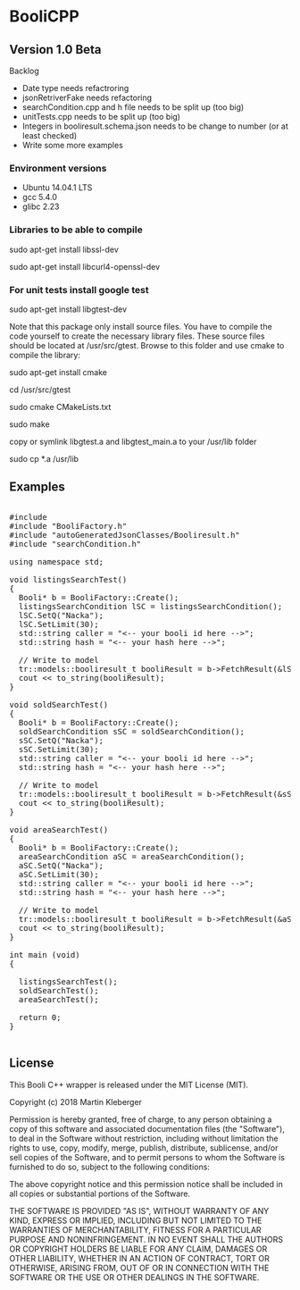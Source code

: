 # BooliCPP

## Version 1.0 Beta

Backlog
* Date type needs refactroring
* jsonRetriverFake needs refactoring
* searchCondition.cpp and h file needs to be split up (too big)
* unitTests.cpp needs to be split up (too big)
* Integers in booliresult.schema.json needs to be change to number (or at least checked)
* Write some more examples

### Environment versions

* Ubuntu 14.04.1 LTS
* gcc 5.4.0
* glibc 2.23

### Libraries to be able to compile

sudo apt-get install libssl-dev

sudo apt-get install libcurl4-openssl-dev

### For unit tests install google test

sudo apt-get install libgtest-dev

Note that this package only install source files. You have to compile the code yourself to create the necessary library files. These source files should be located at /usr/src/gtest. Browse to this folder and use cmake to compile the library:

sudo apt-get install cmake

cd /usr/src/gtest

sudo cmake CMakeLists.txt

sudo make

copy or symlink libgtest.a and libgtest_main.a to your /usr/lib folder

sudo cp *.a /usr/lib

## Examples
<pre>

#include <iostream>
#include "BooliFactory.h"
#include "autoGeneratedJsonClasses/Booliresult.h"
#include "searchCondition.h"

using namespace std;

void listingsSearchTest()
{
  Booli* b = BooliFactory::Create();
  listingsSearchCondition lSC = listingsSearchCondition();
  lSC.SetQ("Nacka");
  lSC.SetLimit(30);
  std::string caller = "<-- your booli id here -->";
  std::string hash = "<-- your hash here -->";

  // Write to model
  tr::models::booliresult_t booliResult = b->FetchResult(&lSC, caller, hash);
  cout << to_string(booliResult);  
}

void soldSearchTest()
{
  Booli* b = BooliFactory::Create();
  soldSearchCondition sSC = soldSearchCondition();
  sSC.SetQ("Nacka");
  sSC.SetLimit(30);
  std::string caller = "<-- your booli id here -->";
  std::string hash = "<-- your hash here -->";

  // Write to model
  tr::models::booliresult_t booliResult = b->FetchResult(&sSC, caller, hash);
  cout << to_string(booliResult);  
}

void areaSearchTest()
{
  Booli* b = BooliFactory::Create();
  areaSearchCondition aSC = areaSearchCondition();
  aSC.SetQ("Nacka");
  aSC.SetLimit(30);
  std::string caller = "<-- your booli id here -->";
  std::string hash = "<-- your hash here -->";

  // Write to model
  tr::models::booliresult_t booliResult = b->FetchResult(&aSC, caller, hash);
  cout << to_string(booliResult);  
}

int main (void)
{

  listingsSearchTest();
  soldSearchTest();
  areaSearchTest();
    
  return 0;
}

</pre>

## License

This Booli C++ wrapper is released under the MIT License (MIT).

Copyright (c) 2018 Martin Kleberger

Permission is hereby granted, free of charge, to any person obtaining a copy of this software and associated documentation files (the "Software"), to deal in the Software without restriction, including without limitation the rights to use, copy, modify, merge, publish, distribute, sublicense, and/or sell copies of the Software, and to permit persons to whom the Software is furnished to do so, subject to the following conditions:

The above copyright notice and this permission notice shall be included in all copies or substantial portions of the Software.

THE SOFTWARE IS PROVIDED "AS IS", WITHOUT WARRANTY OF ANY KIND, EXPRESS OR IMPLIED, INCLUDING BUT NOT LIMITED TO THE WARRANTIES OF MERCHANTABILITY, FITNESS FOR A PARTICULAR PURPOSE AND NONINFRINGEMENT. IN NO EVENT SHALL THE AUTHORS OR COPYRIGHT HOLDERS BE LIABLE FOR ANY CLAIM, DAMAGES OR OTHER LIABILITY, WHETHER IN AN ACTION OF CONTRACT, TORT OR OTHERWISE, ARISING FROM, OUT OF OR IN CONNECTION WITH THE SOFTWARE OR THE USE OR OTHER DEALINGS IN THE SOFTWARE.




